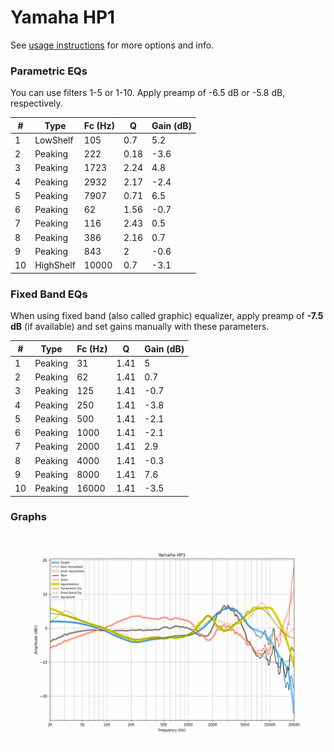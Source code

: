# Yamaha HP1
See [usage instructions](https://github.com/jaakkopasanen/AutoEq#usage) for more options and info.

### Parametric EQs
You can use filters 1-5 or 1-10. Apply preamp of -6.5 dB or -5.8 dB, respectively.

|   # | Type      |   Fc (Hz) |    Q |   Gain (dB) |
|-----|-----------|-----------|------|-------------|
|   1 | LowShelf  |       105 | 0.7  |         5.2 |
|   2 | Peaking   |       222 | 0.18 |        -3.6 |
|   3 | Peaking   |      1723 | 2.24 |         4.8 |
|   4 | Peaking   |      2932 | 2.17 |        -2.4 |
|   5 | Peaking   |      7907 | 0.71 |         6.5 |
|   6 | Peaking   |        62 | 1.56 |        -0.7 |
|   7 | Peaking   |       116 | 2.43 |         0.5 |
|   8 | Peaking   |       386 | 2.16 |         0.7 |
|   9 | Peaking   |       843 | 2    |        -0.6 |
|  10 | HighShelf |     10000 | 0.7  |        -3.1 |

### Fixed Band EQs
When using fixed band (also called graphic) equalizer, apply preamp of **-7.5 dB** (if available) and set gains manually with these parameters.

|   # | Type    |   Fc (Hz) |    Q |   Gain (dB) |
|-----|---------|-----------|------|-------------|
|   1 | Peaking |        31 | 1.41 |         5   |
|   2 | Peaking |        62 | 1.41 |         0.7 |
|   3 | Peaking |       125 | 1.41 |        -0.7 |
|   4 | Peaking |       250 | 1.41 |        -3.8 |
|   5 | Peaking |       500 | 1.41 |        -2.1 |
|   6 | Peaking |      1000 | 1.41 |        -2.1 |
|   7 | Peaking |      2000 | 1.41 |         2.9 |
|   8 | Peaking |      4000 | 1.41 |        -0.3 |
|   9 | Peaking |      8000 | 1.41 |         7.6 |
|  10 | Peaking |     16000 | 1.41 |        -3.5 |

### Graphs
![](./Yamaha%20HP1.png)
